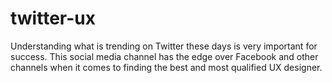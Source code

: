 # twitter-ux
Understanding what is trending on Twitter these days is very important for success. This social media channel has the edge over Facebook and other channels when it comes to finding the best and most qualified UX designer.
